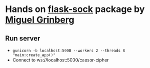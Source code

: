 # Hands on [flask-sock](https://github.com/miguelgrinberg/flask-sock) package by [Miguel Grinberg](https://github.com/miguelgrinberg)

## Run server
- `gunicorn -b localhost:5000 --workers 2 --threads 8 "main:create_app()"`
- Connect to ws://localhost:5000/caesor-cipher
